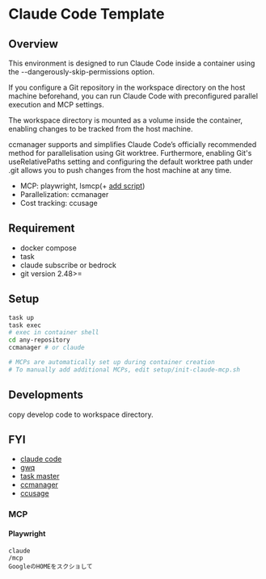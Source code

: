 # Claude Code Template

## Overview
This environment is designed to run Claude Code inside a container using the --dangerously-skip-permissions option.

If you configure a Git repository in the workspace directory on the host machine beforehand, you can run Claude Code with preconfigured parallel execution and MCP settings.

The workspace directory is mounted as a volume inside the container, enabling changes to be tracked from the host machine.

ccmanager supports and simplifies Claude Code’s officially recommended method for parallelisation using Git worktree. Furthermore, enabling Git's useRelativePaths setting and configuring the default worktree path under .git allows you to push changes from the host machine at any time.


- MCP: playwright, lsmcp(+ [add script](./setup/init-claude-mcp.sh))
- Parallelization: ccmanager
- Cost tracking: ccusage

## Requirement
- docker compose
- task
- claude subscribe or bedrock
- git version 2.48>=

## Setup
```bash
task up
task exec
# exec in container shell
cd any-repository
ccmanager # or claude

# MCPs are automatically set up during container creation
# To manually add additional MCPs, edit setup/init-claude-mcp.sh
```

## Developments
copy develop code to workspace directory.

## FYI
- [claude code](https://github.com/anthropics/claude-code)
- [gwq](https://github.com/d-kuro/gwq)
- [task master](https://github.com/eyaltoledano/claude-task-master)
- [ccmanager](https://github.com/kbwo/ccmanager)
- [ccusage](https://github.com/ryoppippi/ccusage)

### MCP
#### Playwright
```
claude
/mcp
GoogleのHOMEをスクショして
```